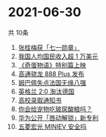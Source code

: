 # 2021-06-30
  共 10条

  <!-- BEGIN -->
  <!-- 最后更新时间:Wed Jun 30 2021 05:08:39 GMT+0000 (Coordinated Universal Time) -->
  1. [张桂梅获「七一勋章」](https://www.zhihu.com/search?q=张桂梅)
1. [我国人均国民收入超 1 万美元](https://www.zhihu.com/search?q=人均国民收入)
1. [《奇蛋物语》特别篇上映](https://www.zhihu.com/search?q=奇蛋物语)
1. [高通骁龙 888 Plus 发布](https://www.zhihu.com/search?q=骁龙888plus)
1. [姆巴佩失点法国无缘八强](https://www.zhihu.com/search?q=法国队)
1. [英格兰 2:0 淘汰德国](https://www.zhihu.com/search?q=英格兰队)
1. [高校录取通知书](https://www.zhihu.com/search?q=高校录取通知书)
1. [你会给宠物吃玻尿酸粮吗？](https://www.zhihu.com/search?q=玻尿酸宠物粮)
1. [华为公开「唇动解锁」新专利](https://www.zhihu.com/search?q=唇动解锁)
1. [五菱宏光 MINIEV 安全吗](https://www.zhihu.com/search?q=MINIEV)
  <!-- END -->
  